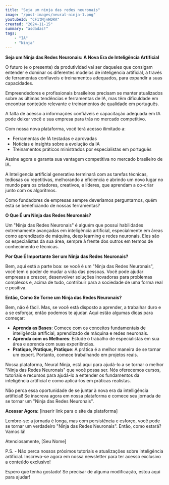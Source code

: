 ```yaml
---
title: "Seja um ninja das redes neuronais"
image: "/post-images/neural-ninja-1.png"
youtubeId: "CF1tMjvHDRA"
created: "2024-11-15"
summary: "asdadas!"
tags:
    - "IA"
    - "Ninja"
---
```


**Seja um Ninja das Redes Neuronais: A Nova Era de Inteligência Artificial**

O futuro (e o presente) da produtividad vai ser daqueles que consigam entender e dominar os
diferentes modelos de inteligencia artificial, a través de ferramentas confiaveis e treinamentos
adequados, para expandir a suas capacidades.

Empreendedores e profissionais brasileiros precisam se manter atualizados sobre as últimas tendências
e ferramentas de IA, mas têm dificuldade em encontrar conteúdo relevante e treinamentos de qualidade
em português.

A falta de acesso a informações confiáveis e capacitação adequada em IA pode deixar você e sua empresa
para trás no mercado competitivo.

Com nossa nova plataforma, você terá acesso ilimitado a:

-   Ferramentas de IA testadas e aprovadas
-   Notícias e insights sobre a evolução da IA
-   Treinamentos práticos ministrados por especialistas em português

Assine agora e garanta sua vantagem competitiva no mercado brasileiro de IA.

A Inteligencia artificial generativa terminará com as tarefas técnicas, tediosas ou repetitivas, melhorando
a eficiencia e abrindo um novo lugar no mundo para os criadores, creativos, e líderes, que aprendam a
co-criar junto com os algoritmos.

Como fundadores de empresas sempre deveríamos perguntarnos, quém está se beneficiando de nossas ferramentas?

**O Que É um Ninja das Redes Neuronais?**

Um "Ninja das Redes Neuronais" é alguém que possui habilidades extremamente avançadas em inteligência artificial, especialmente em áreas como aprendizado de máquina, deep learning e redes neuronais. Eles são os especialistas da sua área, sempre à frente dos outros em termos de conhecimento e técnicas.

**Por Que É Importante Ser um Ninja das Redes Neuronais?**

Bem, aqui está a parte boa: se você é um "Ninja das Redes Neuronais", você tem o poder de mudar a vida das pessoas. Você pode ajudar empresas a crescer, desenvolver soluções inovadoras para problemas complexos e, acima de tudo, contribuir para a sociedade de uma forma real e positiva.

**Então, Como Se Torne um Ninja das Redes Neuronais?**

Bem, não é fácil. Mas, se você está disposto a aprender, a trabalhar duro e a se esforçar, então podemos te ajudar. Aqui estão algumas dicas para começar:

-   **Aprenda as Bases**: Comece com os conceitos fundamentais de inteligência artificial, aprendizado de máquina e redes neuronais.
-   **Aprenda com os Melhores**: Estude o trabalho de especialistas em sua área e aprenda com suas experiências.
-   **Pratique, Pratique, Pratique**: A prática é a melhor maneira de se tornar um expert. Portanto, comece trabalhando em projetos reais.

Nossa plataforma, Neural Ninja, está aqui para ajudá-lo a se tornar o melhor "Ninja das Redes Neuronais" que você possa ser. Nós oferecemos cursos, tutoriais e recursos para ajudá-lo a entender os fundamentos da inteligência artificial e como aplicá-los em práticas realistas.

Não perca essa oportunidade de se juntar à nova era da intelligência artificial! Se inscreva agora em nossa plataforma e comece seu jornada de se tornar um "Ninja das Redes Neuronais".

**Acessar Agora:** [inserir link para o site da plataforma]

Lembre-se: a jornada é longa, mas com persistência e esforço, você pode se tornar um verdadeiro "Ninja das Redes Neuronais". Então, como estará? Vamos lá!

Atenciosamente,
[Seu Nome]

P.S. - Não perca nossos próximos tutoriais e atualizações sobre inteligência artificial. Inscreva-se agora em nossa newsletter para ter acesso exclusivo a conteúdo exclusivo!

Espero que tenha gostado! Se precisar de alguma modificação, estou aqui para ajudar!
